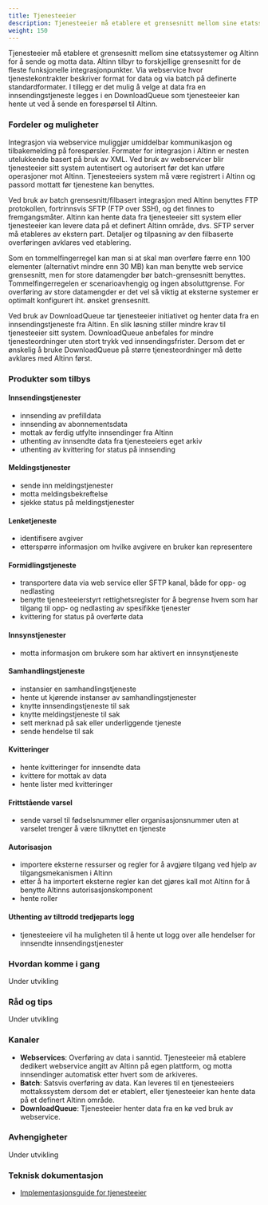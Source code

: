 ```yaml
---
title: Tjenesteeier
description: Tjenesteeier må etablere et grensesnitt mellom sine etatssystemer og Altinn for å sende og motta data.
weight: 150
---
```


Tjenesteeier må etablere et grensesnitt mellom sine etatssystemer og Altinn for å sende og motta data.
Altinn tilbyr to forskjellige grensesnitt for de fleste funksjonelle integrasjonpunkter.
Via webservice hvor tjenestekontrakter beskriver format for data og via batch på definerte standardformater.
I tillegg er det mulig å velge at data fra en innsendingstjeneste legges i en DownloadQueue som tjenesteeier kan hente ut ved å sende en forespørsel til Altinn.


### Fordeler og muligheter
Integrasjon via webservice muliggjør umiddelbar kommunikasjon og tilbakemelding på forespørsler.
Formater for integrasjon i Altinn er nesten utelukkende basert på bruk av XML.
Ved bruk av webservicer blir tjenesteeier sitt system autentisert og autorisert før det kan utføre operasjoner mot Altinn.
Tjenesteeiers system må være registrert i Altinn og passord mottatt før tjenestene kan benyttes.

Ved bruk av batch grensesnitt/filbasert integrasjon med Altinn benyttes FTP protokollen, fortrinnsvis SFTP (FTP over SSH), og det finnes to fremgangsmåter.
Altinn kan hente data fra tjenesteeier sitt system eller tjenesteeier kan levere data på et definert Altinn område, dvs. SFTP server må etableres av ekstern part.
Detaljer og tilpasning av den filbaserte overføringen avklares ved etablering.

Som en tommelfingerregel kan man si at skal man overføre færre enn 100 elementer (alternativt mindre enn 30 MB) kan man benytte web service grensesnitt,
men for store datamengder bør batch-grensesnitt benyttes. Tommelfingerregelen er scenarioavhengig og ingen absoluttgrense.
For overføring av store datamengder er det vel så viktig at eksterne systemer er optimalt konfigurert iht. ønsket grensesnitt.

Ved bruk av DownloadQueue tar tjenesteeier initiativet og henter data fra en innsendingstjeneste fra Altinn.
En slik løsning stiller mindre krav til tjenesteeier sitt system. DownloadQueue anbefales for mindre tjenesteordninger uten stort trykk ved innsendingsfrister.
Dersom det er ønskelig å bruke DownloadQueue på større tjenesteordninger må dette avklares med Altinn først.


### Produkter som tilbys

#### Innsendingstjenester
 - innsending av prefilldata
 - innsending av abonnementsdata
 - mottak av ferdig utfylte innsendinger fra Altinn
 - uthenting av innsendte data fra tjenesteeiers eget arkiv
 - uthenting av kvittering for status på innsending

#### Meldingstjenester
 - sende inn meldingstjenester
 - motta meldingsbekreftelse
 - sjekke status på meldingstjenester

#### Lenketjeneste
 - identifisere avgiver
 - etterspørre informasjon om hvilke avgivere en bruker kan representere

#### Formidlingstjeneste
 - transportere data via web service eller SFTP kanal, både for opp- og nedlasting
 - benytte tjenesteeierstyrt rettighetsregister for å begrense hvem som har tilgang til opp- og nedlasting av spesifikke tjenester
 - kvittering for status på overførte data

#### Innsynstjenester
 - motta informasjon om brukere som har aktivert en innsynstjeneste

#### Samhandlingstjeneste 
 - instansier en samhandlingstjeneste 
 - hente ut kjørende instanser av samhandlingstjenester 
 - knytte innsendingstjeneste til sak 
 - knytte meldingstjeneste til sak 
 - sett merknad på sak eller underliggende tjeneste 
 - sende hendelse til sak

#### Kvitteringer
 - hente kvitteringer for innsendte data 
 - kvittere for mottak av data 
 - hente lister med kvitteringer

#### Frittstående varsel
 - sende varsel til fødselsnummer eller organisasjonsnummer uten at varselet trenger å være tilknyttet en tjeneste

#### Autorisasjon
 - importere eksterne ressurser og regler for å avgjøre tilgang ved hjelp av tilgangsmekanismen i Altinn
 - etter å ha importert eksterne regler kan det gjøres kall mot Altinn for å benytte Altinns autorisasjonskomponent 
 - hente roller

#### Uthenting av tiltrodd tredjeparts logg 
 - tjenesteeiere vil ha muligheten til å hente ut logg over alle hendelser for innsendte innsendingstjenester


### Hvordan komme i gang
Under utvikling

### Råd og tips
Under utvikling

### Kanaler
 - **Webservices**: Overføring av data i sanntid. Tjenesteeier må etablere dedikert webservice angitt av Altinn på egen plattform, og motta innsendinger automatisk etter hvert som de arkiveres.
 - **Batch**: Satsvis overføring av data. Kan leveres til en tjenesteeiers mottakssystem dersom det er etablert, eller tjenesteeier kan hente data på et definert Altinn område.
 - **DownloadQueue**: Tjenesteeier henter data fra en kø ved bruk av webservice.


### Avhengigheter
Under utvikling

### Teknisk dokumentasjon
 - [Implementasjonsguide for tjenesteeier](/docs/guides/tjenesteeier/implementasjonsguide/)


